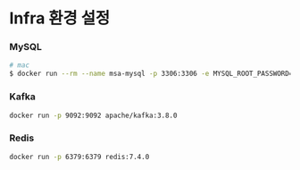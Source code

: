# Infra 환경 설정

### MySQL
```bash
# mac
$ docker run --rm --name msa-mysql -p 3306:3306 -e MYSQL_ROOT_PASSWORD=root1234! -v ./ddl.sql:/docker-entrypoint-initdb.d/init.sql mysql:8.0

```

### Kafka
```bash
docker run -p 9092:9092 apache/kafka:3.8.0
```

### Redis
```bash
docker run -p 6379:6379 redis:7.4.0
```
